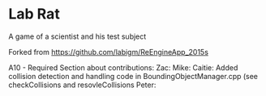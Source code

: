 # Lab Rat

A game of a scientist and his test subject

Forked from https://github.com/labigm/ReEngineApp_2015s



A10 - Required Section about contributions:
Zac: 
Mike: 
Caitie: Added collision detection and handling code in BoundingObjectManager.cpp (see checkCollisions and resovleCollisions
Peter: 
